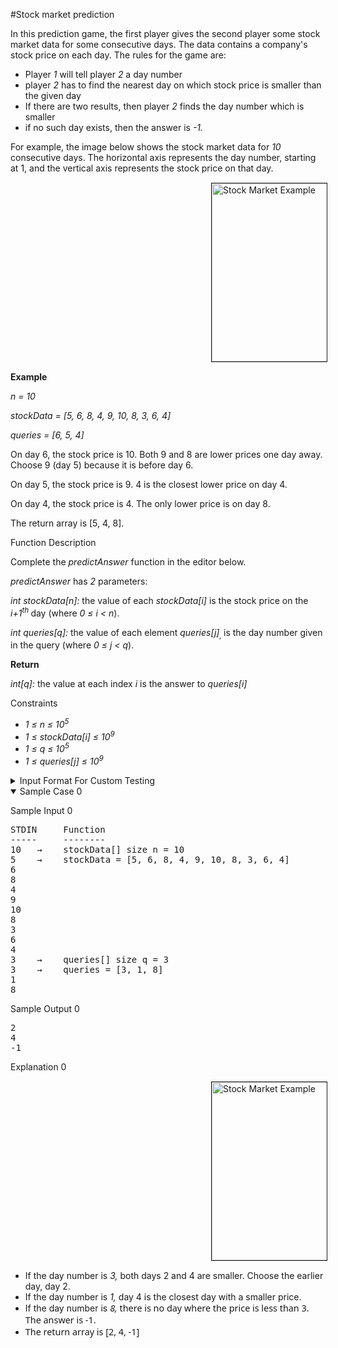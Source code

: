 #Stock market prediction

<div class="ps-content-wrapper-v0">
<p>In this prediction game, the first player gives the second player some stock market data for some consecutive days. The data contains a company's stock price on each day. The rules for the game are: </p>

<ul>
	<li>Player <em>1</em> will tell player <em>2</em> a day number</li>
	<li>player <em>2</em> has to find the nearest day on which stock price is smaller than the given day</li>
	<li>If there are two results, then player <em>2</em> finds the day number which is smaller</li>
	<li>if no such day exists, then the answer is<em> -1.</em>
</li>
</ul>

<p> </p>

<p>For example, the image below shows the stock market data for <em>10 </em>consecutive days. The horizontal axis represents the day number, starting at 1, and the vertical axis represents the stock price on that day.</p>

<p style="margin-left:320px;">     <img alt="Stock Market Example" height="330" src="https://hrcdn.net/s3_pub/istreet-assets/sCktvQBz5A5jdgRN3yKBGQ/stock_market_prediction_example.svg" style="width: 477px;height: 285px;border-width:1px;border-style:solid;margin:1px;" width="406"></p>

<p> </p>

<p><strong>Example</strong></p>

<p><em>n = 10</em></p>

<p><em>stockData = [5, 6, 8, 4, 9, 10, 8, 3, 6, 4]</em></p>

<p><em>queries = [6, 5, 4]</em></p>

<p> </p>

<p>On day 6, the stock price is 10. Both 9 and 8 are lower prices one day away. Choose 9 (day 5) because it is before day 6.</p>

<p>On day 5, the stock price is 9. 4 is the closest lower price on day 4.</p>

<p>On day 4, the stock price is 4. The only lower price is on day 8.</p>

<p>The return array is [5, 4, 8].</p>

<p> </p>

<p> </p>

<p class="section-title">Function Description</p>

<p class="section-title"> </p>

<p>Complete the <em>predictAnswer</em> function in the editor below.</p>

<p> </p>

<p><em>predictAnswer</em> has <em>2</em> parameters:</p>

<p><em>    int stockData[n]: </em>the value of each <em>stockData[i]</em> is the stock price on the<em> i+1</em><sup><em>th</em> </sup>day (where <em>0 ≤ i &lt; n</em>).</p>

<p><em>    int queries[q]: </em>the value of each element <em>queries[j]<sub>, </sub></em>is the day number given in the query (where <em>0 ≤ j &lt; q</em>).</p>

<p><strong>Return</strong></p>

<p>    <em>int[q]:</em>  the value at each index <em>i</em> is the answer to <em>queries[i]</em></p>

<p class="section-title">Constraints</p>

<ul>
	<li><em>1 ≤ n ≤ 10<sup>5</sup></em></li>
	<li><em>1 ≤ stockData[i] ≤ 10<sup>9</sup></em></li>
	<li><em>1 ≤ q ≤ 10<sup>5</sup></em></li>
	<li><em>1 ≤ queries[j] ≤ 10<sup>9</sup></em></li>
</ul>

<p> </p>
<!--       <StartOfInputFormat> DO NOT REMOVE THIS LINE-->

<details title="Click bar to open/close the example."><summary class="section-title">Input Format For Custom Testing</summary>

<div class="collapsable-details">
<p>Locked stub code in the editor reads the following input from stdin and passes it to the function.</p>

<p> </p>

<p>The first line contains an integer, <em>n</em>, denoting the number of elements in <em>stockData</em>.</p>

<p>Each line <em>i<sup>th</sup></em><sup> </sup>of the <em>n</em> subsequent lines contains an integer, <em>stockData[i]<span style="font-size: 12px;">, </span></em>the stock price on the<em> </em><em>i+1</em><em><sup><em>th</em> </sup></em>day.</p>

<p>Next line contains an integer, <em>q</em>, the number of elements in <em>queries</em>.</p>

<p>Each line <em>j<sup>th</sup></em> of the <em>q </em>subsequent lines contains an integer, <em>queries[j]<span style="font-size: 12px;">, </span></em>the day number of the<em> </em><em>j</em><sup><em>th</em> </sup>query.</p>
</div>
</details>
<!--        </StartOfInputFormat> DO NOT REMOVE THIS LINE-->

<details open="open"><summary class="section-title">Sample Case 0</summary>

<div class="collapsable-details">
<p class="section-title">Sample Input 0</p>

<pre>
STDIN     Function
-----     --------
10   →    stockData[] size n = 10
5    →    stockData = [5, 6, 8, 4, 9, 10, 8, 3, 6, 4]
6
8
4
9
10
8
3
6
4 
3    →    queries[] size q = 3
3    →    queries = [3, 1, 8]
1
8
</pre>

<p class="section-title">Sample Output 0</p>

<pre>
2
4
-1</pre>

<p class="section-title">Explanation 0</p>

<p style="margin-left:320px;">     <img alt="Stock Market Example" height="330" src="https://hrcdn.net/s3_pub/istreet-assets/sCktvQBz5A5jdgRN3yKBGQ/stock_market_prediction_example.svg" style="width: 477px;height: 285px;border-width:1px;border-style:solid;margin:1px;" width="406"></p>

<ul>
	<li>If the day number is <em>3,</em> both days 2 and 4 are smaller.  Choose the earlier day, day 2.</li>
	<li>If the day number is <em>1,</em> day 4 is the closest day with a smaller price.</li>
	<li>If the day number is <em style='font-family: "Whitney SSm A", "Whitney SSm B", AvenirNext-Regular, "Segoe UI", Ubuntu, "Helvetica Neue", Helvetica, Arial, sans-serif;font-size: 14.4px;background-color: transparent;'>8,</em><span style='font-family: "Whitney SSm A", "Whitney SSm B", AvenirNext-Regular, "Segoe UI", Ubuntu, "Helvetica Neue", Helvetica, Arial, sans-serif;font-size: 14.4px;background-color: transparent;'> there is no day where the price is less than 3.  The answer is -1.</span>
</li>
	<li><span style='font-family: "Whitney SSm A", "Whitney SSm B", AvenirNext-Regular, "Segoe UI", Ubuntu, "Helvetica Neue", Helvetica, Arial, sans-serif;font-size: 14.4px;background-color: transparent;'>The return array is [2, 4, -1]</span></li>
</ul>
</div>
</details>
